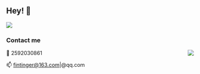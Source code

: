 ## Hey! 🍻

![](https://gitee.com/fintinger/figure-bed/raw/master//images/20201001125712.jpg)
### Contact me 

<img align="right" src="https://github-readme-stats.vercel.app/api?username=fintinger&show_icons=true&icon_color=0366d6&text_color=24292e&bg_color=ffffff&hide_title=true" />

🐧 2592030861

📫 fintinger@163.com|@qq.com


